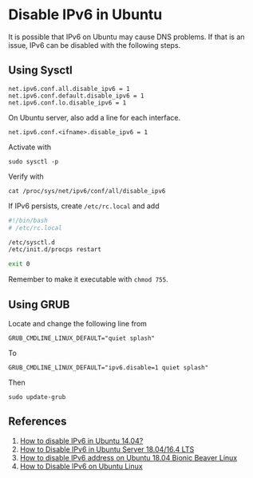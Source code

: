 # Disable IPv6 in Ubuntu

It is possible that IPv6 on Ubuntu may cause DNS problems. If that is an issue, IPv6 can be disabled with the following steps.

## Using Sysctl

```
net.ipv6.conf.all.disable_ipv6 = 1
net.ipv6.conf.default.disable_ipv6 = 1
net.ipv6.conf.lo.disable_ipv6 = 1
```

On Ubuntu server, also add a line for each interface.

```
net.ipv6.conf.<ifname>.disable_ipv6 = 1
```

Activate with

```
sudo sysctl -p
```

Verify with

```
cat /proc/sys/net/ipv6/conf/all/disable_ipv6
```

If IPv6 persists, create `/etc/rc.local` and add

```bash
#!/bin/bash
# /etc/rc.local

/etc/sysctl.d
/etc/init.d/procps restart

exit 0
```

Remember to make it executable with `chmod 755`.

## Using GRUB

Locate and change the following line from

```
GRUB_CMDLINE_LINUX_DEFAULT="quiet splash"
```

To

```
GRUB_CMDLINE_LINUX_DEFAULT="ipv6.disable=1 quiet splash"
```

Then

```
sudo update-grub
```

## References

1. [How to disable IPv6 in Ubuntu 14.04?](https://askubuntu.com/a/484487/953318)
1. [How to Disable IPv6 in Ubuntu Server 18.04/16.4 LTS](https://www.configserverfirewall.com/ubuntu-linux/ubuntu-disable-ipv6/)
1. [How to disable IPv6 address on Ubuntu 18.04 Bionic Beaver Linux](https://linuxconfig.org/how-to-disable-ipv6-address-on-ubuntu-18-04-bionic-beaver-linux)
1. [How to Disable IPv6 on Ubuntu Linux](https://itsfoss.com/disable-ipv6-ubuntu-linux/)
